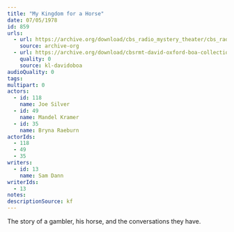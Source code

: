 ```yaml
---
title: "My Kingdom for a Horse"
date: 07/05/1978
id: 859
urls: 
  - url: https://archive.org/download/cbs_radio_mystery_theater/cbs_radio_mystery_theater-0851-0900.zip/cbs_radio_mystery_theater-0851-0900%2Fcbsrmt_0859_my_kingdom_for_a_horse.mp3
    source: archive-org
  - url: https://archive.org/download/cbsrmt-david-oxford-boa-collection/CBSRMT-780705-0859-My-Kingdom-for-a-Horse-(128-48)_WBBM-JE-{BoA}.mp3
    quality: 0
    source: kl-davidoboa
audioQuality: 0
tags: 
multipart: 0
actors:  
  - id: 118
    name: Joe Silver  
  - id: 49
    name: Mandel Kramer  
  - id: 35
    name: Bryna Raeburn
actorIds:  
  - 118  
  - 49  
  - 35
writers:  
  - id: 13
    name: Sam Dann
writerIds:  
  - 13
notes: 
descriptionSource: kf
---
```

The story of a gambler, his horse, and the conversations they have.